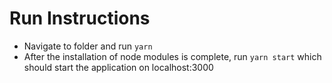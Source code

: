 # Run Instructions
- Navigate to folder and run `yarn`
- After the installation of node modules is complete, run `yarn start` which should start the application on localhost:3000